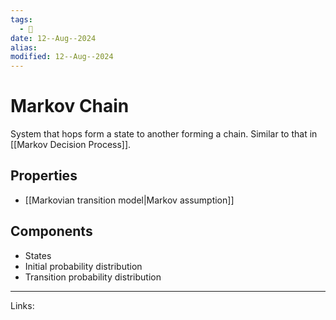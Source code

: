 ```yaml
---
tags:
  - 🌱
date: 12--Aug--2024
alias: 
modified: 12--Aug--2024
---
```

# Markov Chain
System that hops form a state to another forming a chain. Similar to that in [[Markov Decision Process]].
## Properties
- [[Markovian transition model|Markov assumption]]
## Components
- States
- Initial probability distribution
- Transition probability distribution

---
Links:
